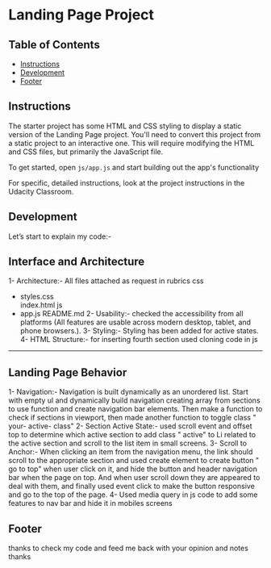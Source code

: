 # Landing Page Project

## Table of Contents

-   [Instructions](#instructions)
-   [Development](#Development)
-   [Footer](#Footer)

## Instructions

The starter project has some HTML and CSS styling to display a static version of the Landing Page project. You'll need to convert this project from a static project to an interactive one. This will require modifying the HTML and CSS files, but primarily the JavaScript file.

To get started, open `js/app.js` and start building out the app's functionality

For specific, detailed instructions, look at the project instructions in the Udacity Classroom.

## Development

Let’s start to explain my code:-

## Interface and Architecture

1- Architecture:- All files attached as request in rubrics
css

-   styles.css  
    index.html
    js
-   app.js
    README.md
    2- Usability:- checked the accessibility from all platforms (All features are usable across modern desktop, tablet, and phone browsers.).
    3- Styling:- Styling has been added for active states.
    4- HTML Structure:- for inserting fourth section used cloning code in js

---

## Landing Page Behavior

1- Navigation:- Navigation is built dynamically as an unordered list. Start with empty ul and dynamically build navigation creating array from sections to use function and create navigation bar elements. Then make a function to check if sections in viewport, then made another function to toggle class " your- active- class"
2- Section Active State:- used scroll event and offset top to determine which active section to add class " active" to Li related to the active section and scroll to the list item in small screens.
3- Scroll to Anchor:- When clicking an item from the navigation menu, the link should scroll to the appropriate section and used create element to create button " go to top" when user click on it, and hide the button and header navigation bar when the page on top. And when user scroll down they are appeared to deal with them, and finally used event click to make the button responsive and go to the top of the page.
4- Used media query in js code to add some features to nav bar and hide it in mobiles screens


## Footer

thanks to check my code and feed me back with your opinion and notes
thanks
